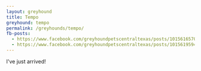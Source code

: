 ```yaml
---
layout: greyhound
title: Tempo
greyhound: tempo
permalink: /greyhounds/tempo/
fb-posts:
  - https://www.facebook.com/greyhoundpetscentraltexas/posts/10156165708043572
  - https://www.facebook.com/greyhoundpetscentraltexas/posts/10156195944018572:0
---
```


I've just arrived!
